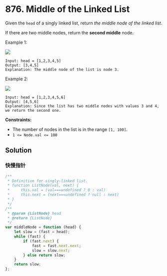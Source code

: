 # 876. Middle of the Linked List

Given the `head` of a singly linked list, return _the middle node of the linked list_.

If there are two middle nodes, return the **second middle** node.

Example 1:

![](https://assets.leetcode.com/uploads/2021/07/23/lc-midlist1.jpg)

```
Input: head = [1,2,3,4,5]
Output: [3,4,5]
Explanation: The middle node of the list is node 3.
```

Example 2:

![](https://assets.leetcode.com/uploads/2021/07/23/lc-midlist2.jpg)

```
Input: head = [1,2,3,4,5,6]
Output: [4,5,6]
Explanation: Since the list has two middle nodes with values 3 and 4, we return the second one.
```

**Constraints:**

-   The number of nodes in the list is in the range `[1, 100]`.
-   `1 <= Node.val <= 100`

## Solution

### 快慢指针

```javascript
/**
 * Definition for singly-linked list.
 * function ListNode(val, next) {
 *     this.val = (val===undefined ? 0 : val)
 *     this.next = (next===undefined ? null : next)
 * }
 */
/**
 * @param {ListNode} head
 * @return {ListNode}
 */
var middleNode = function (head) {
    let slow = (fast = head);
    while (fast) {
        if (fast.next) {
            fast = fast.next.next;
            slow = slow.next;
        } else return slow;
    }
    return slow;
};
```

